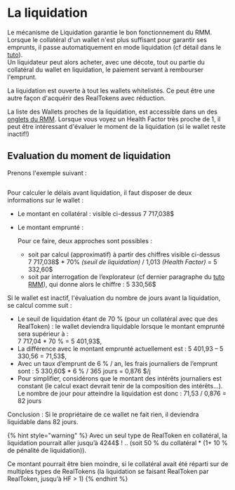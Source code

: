 # La liquidation

Le mécanisme de Liquidation garantie le bon fonctionnement du RMM. \
Lorsque le collatéral d'un wallet n'est plus suffisant pour garantir ses emprunts, il passe automatiquement en mode liquidation (cf détail dans le [tuto](./)).\
Un liquidateur peut alors acheter, avec une décote, tout ou partie du collatéral du wallet en liquidation, le paiement servant à rembourser l'emprunt.

La liquidation est ouverte à tout les wallets whitelistés. Ce peut être une autre façon d'acquérir des RealTokens avec réduction.

La liste des Wallets proches de la liquidation, est accessible dans un des [onglets du RMM](https://liquidation.rmm.realt.community/). Lorsque vous voyez un Health Factor très proche de 1, il peut être intéressant d'évaluer le moment de la liquidation (si le wallet reste inactif!)

## Evaluation du moment de liquidation

Prenons l'exemple suivant :

<figure><img src="../../.gitbook/assets/image (39).png" alt=""><figcaption></figcaption></figure>

Pour calculer le délais avant liquidation, il faut disposer de deux informations sur le wallet :

* Le montant en collatéral : visible ci-dessus 7 717,038$
*   Le montant emprunté :

    Pour ce faire, deux approches sont possibles  :&#x20;

    * soit par calcul (approximatif) à partir des chiffres visible ci-dessus \
      &#x20;7 717,038$ \* 70% _(seuil de liquidation)_ / 1,013 _(Health Factor)_ = 5 332,60$
    * soit par interrogation de  l’explorateur (cf dernier paragraphe du [tuto RMM](./)), qui donne alors le chiffre : 5 330,56$                                                                         &#x20;

Si le wallet est inactif, l'évaluation du nombre de jours avant la liquidation, se calcul comme suit :&#x20;

* Le seuil de liquidation étant de 70 % (pour un collatéral avec que des RealToken) : le wallet deviendra liquidable lorsque le montant emprunté sera supérieur à : \
  7 717,04 \* 70 % = 5 401,93$,
* La différence avec le montant emprunté actuellement est : 5 401,93 – 5 330,56 = 71,53$,
* Avec un taux d’emprunt de 6 % / an, les frais journaliers de l’emprunt sont : 5 330,60$ \* 6 % / 365 jours = 0,876 $/j
* Pour simplifier, considérons que le montant des intérêts journaliers est constant (le calcul exact devrait tenir de la composition des intérêts…).\
  Le nombre de jour pour atteindre la liquidation est donc : 71,53 / 0,876 = 82 jours

Conclusion : Si le propriétaire de ce wallet ne fait rien, il deviendra liquidable dans 82 jours.

{% hint style="warning" %}
Avec un seul type de RealToken en collatéral, la liquidation pourrait aller jusqu’à 4244$ ! .. (soit 50 % du collatéral \* (1+ 10 % de pénalité de liquidation)).

Ce montant pourrait être bien moindre, si le collatéral avait été réparti sur de multiples types de RealTokens (la liquidation se faisant RealToken par RealToken, jusqu’à HF > 1)
{% endhint %}
